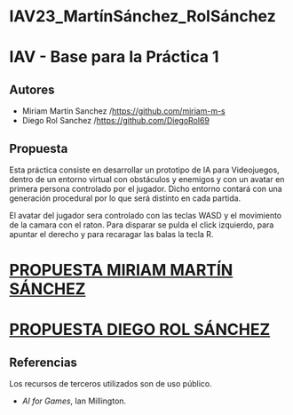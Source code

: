 # IAV23_MartínSánchez_RolSánchez
# IAV - Base para la Práctica 1



## Autores
- Miriam Martin Sanchez /https://github.com/miriam-m-s
- Diego Rol Sanchez /https://github.com/DiegoRol69


## Propuesta


Esta práctica consiste en desarrollar un prototipo de IA para Videojuegos, dentro de un entorno virtual con obstáculos y enemigos y con un avatar en primera persona controlado por el jugador. Dicho entorno contará con una generación procedural por lo que será distinto en cada partida.

El avatar del jugador sera controlado con las teclas WASD y el movimiento de la camara con el raton. Para disparar se pulda el click izquierdo, para apuntar el derecho y para recaragar las balas la tecla R.
 #  [PROPUESTA MIRIAM MARTÍN SÁNCHEZ](https://github.com/miriam-m-s/IAV23-MartinSanchez)

 #  [PROPUESTA DIEGO ROL SÁNCHEZ](https://github.com/DiegoRol69/IAV23-RolS-nchez)

## Referencias

Los recursos de terceros utilizados son de uso público.

- *AI for Games*, Ian Millington.


